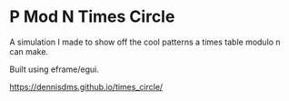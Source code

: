 # P Mod N Times Circle

A simulation I made to show off the cool patterns a times table modulo n can make.

Built using eframe/egui.

<https://dennisdms.github.io/times_circle/>

